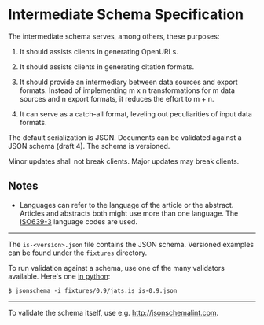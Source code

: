 Intermediate Schema Specification
=================================

The intermediate schema serves, among others, these purposes:

1. It should assists clients in generating OpenURLs.

2. It should assists clients in generating citation formats.

3. It should provide an intermediary between data sources and export formats.
   Instead of implementing m x n transformations for m data sources and n export formats, it reduces the effort to m + n.

4. It can serve as a catch-all format, leveling out peculiarities of input data formats.

The default serialization is JSON. Documents can be validated against a JSON schema (draft 4). The schema is versioned.

Minor updates shall not break clients. Major updates may break clients.

Notes
-----

* Languages can refer to the language of the article or the abstract.
  Articles and abstracts both might use more than one language. The [ISO639-3](http://www.sil.org/iso639-3/) language codes are used.

----

The `is-<version>.json` file contains the JSON schema.
Versioned examples can be found under the `fixtures` directory.

To run validation against a schema, use one of the many validators available. Here's one [in python](https://pypi.python.org/pypi/jsonschema):

    $ jsonschema -i fixtures/0.9/jats.is is-0.9.json

----

To validate the schema itself, use e.g. http://jsonschemalint.com.

